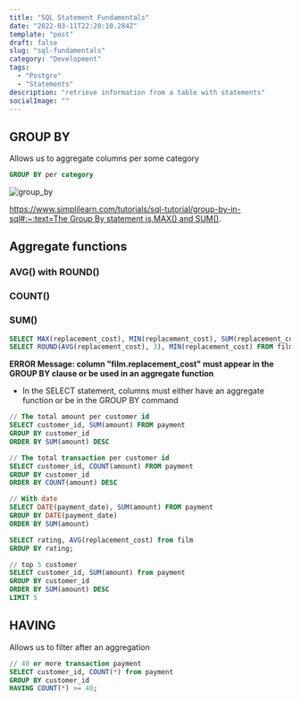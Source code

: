 ```yaml
---
title: "SQL Statement Fundamentals"
date: "2022-03-11T22:20:10.284Z"
template: "post"
draft: false
slug: "sql-fundamentals"
category: "Development"
tags:
  - "Postgre"
  - "Statements"
description: "retrieve information from a table with statements"
socialImage: ""
---
```

## GROUP BY

Allows us to aggregate columns per some category

```sql
GROUP BY per category
```

![group_by](/media/group_by.jpg)

[https://www.simplilearn.com/tutorials/sql-tutorial/group-by-in-sql#:~:text=The Group By statement is,MAX() and SUM()](https://www.simplilearn.com/tutorials/sql-tutorial/group-by-in-sql#:~:text=The%20Group%20By%20statement%20is,MAX()%20and%20SUM()).

## Aggregate functions

### AVG() with ROUND()

### COUNT()

### SUM()

```sql
SELECT MAX(replacement_cost), MIN(replacement_cost), SUM(replacement_cost) FROM film;
SELECT ROUND(AVG(replacement_cost), 3), MIN(replacement_cost) FROM film;
```

**ERROR Message: column "film.replacement_cost" must appear in the GROUP BY clause or be used in an aggregate function**

- In the SELECT statement, columns must either have an aggregate function or be in the GROUP BY command

```sql
// The total amount per customer id
SELECT customer_id, SUM(amount) FROM payment
GROUP BY customer_id
ORDER BY SUM(amount) DESC

// The total transaction per customer id
SELECT customer_id, COUNT(amount) FROM payment
GROUP BY customer_id
ORDER BY COUNT(amount) DESC

// With date 
SELECT DATE(payment_date), SUM(amount) FROM payment
GROUP BY DATE(payment_date)
ORDER BY SUM(amount)

SELECT rating, AVG(replacement_cost) from film
GROUP BY rating;

// top 5 customer
SELECT customer_id, SUM(amount) from payment
GROUP BY customer_id
ORDER BY SUM(amount) DESC
LIMIT 5
```

## HAVING

Allows us to filter after an aggregation

```sql
// 40 or more transaction payment
SELECT customer_id, COUNT(*) from payment
GROUP BY customer_id
HAVING COUNT(*) >= 40;
```
